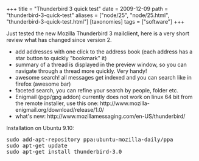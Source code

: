 +++
title = "Thunderbird 3 quick test"
date = 2009-12-09
path = "thunderbird-3-quick-test"
aliases = ["node/25", "node/25.html", "thunderbird-3-quick-test.html"]
[taxonomies]
tags = ["software"]
+++

<p>Just tested the new Mozilla Thunderbird 3 mailclient, here is a very short review what has changed since version 2.</p>
<!-- more -->
<ul>
    <li>add addresses with one click to the address book (each address has a star button to quickly &quot;bookmark&quot; it)</li>
    <li>summary of a thread is displayed in the preview window, so you can navigate through a thread more quickly. Very handy!</li>
    <li>awesome search! all messages get indexed and you can search like in firefox (awesome bar)</li>
    <li>faceted search, you can refine your search by people, folder etc.</li>
    <li>Enigmail (pgp/gpg addon) currently does not work on linux 64 bit from the remote installer, use this one: http://www.mozilla-enigmail.org/download/release/1.0/</li>
    <li>what's new: http://www.mozillamessaging.com/en-US/thunderbird/</li>
</ul>
<p>Installation on Ubuntu 9.10:</p>
<pre>
sudo add-apt-repository ppa:ubuntu-mozilla-daily/ppa
sudo apt-get update
sudo apt-get install thunderbird-3.0</pre>
        